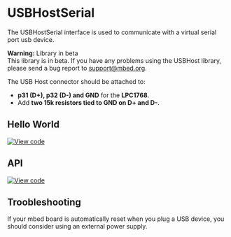 # USBHostSerial

The USBHostSerial interface is used to communicate with a virtual serial port usb device.

<span class="warnings">**Warning:** Library in beta</br>This library is in beta. If you have any problems using the USBHost library, please send a bug report to [support@mbed.org](support@mbed.org). </span>

The USB Host connector should be attached to:

* **p31 (D+), p32 (D-) and GND** for the **LPC1768**.
* Add **two 15k resistors tied to GND on D+ and D-**.

## Hello World

[![View code](https://www.mbed.com/embed/?url=https://developer.mbed.org/users/samux/code/USBHostSerial_HelloWorld/)](https://developer.mbed.org/users/samux/code/USBHostSerial_HelloWorld/file/tip/main.cpp) 

## API

[![View code](https://www.mbed.com/embed/?type=library)](https://docs.mbed.com/docs/mbed-os-api/en/mbed-os-5.1.0/api/USBHostSerial_8h_source.html) 

## Troobleshooting
If your mbed board is automatically reset when you plug a USB device, you should consider using an external power supply.
